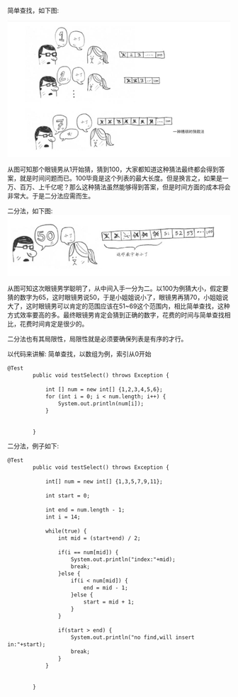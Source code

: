 
简单查找，如下图:

![](../images/simple_select.png)

从图可知那个眼镜男从1开始猜，猜到100，大家都知道这种猜法最终都会得到答案，就是时间问题而已。100毕竟是这个列表的最大长度。但是换言之，如果是一万、百万、上千亿呢？那么这种猜法虽然能够得到答案，但是时间方面的成本将会非常大。于是二分法应需而生。

二分法，如下图:
![](../images/dichotomy.png)

从图可知这次眼镜男学聪明了，从中间入手一分为二。以100为例猜大小，假定要猜的数字为65，这时眼镜男说50，于是小姐姐说小了，眼镜男再猜70，小姐姐说大了，这时眼镜男可以肯定的范围应该在51~69这个范围内，相比简单查找，这种方式效率要高的多。最终眼镜男肯定会猜到正确的数字，花费的时间与简单查找相比，花费时间肯定是很少的。

二分法也有其局限性，局限性就是必须要确保列表是有序的才行。

以代码来讲解:
简单查找，以数组为例，索引从0开始
```
@Test
		public void testSelect() throws Exception {
			
			int [] num = new int[] {1,2,3,4,5,6};
			for (int i = 0; i < num.length; i++) {
				System.out.println(num[i]);
			}
			
			
		}

```

二分法，例子如下:
```
@Test
		public void testSelect() throws Exception {
			
			int[] num = new int[] {1,3,5,7,9,11};
			
			int start = 0;
			
			int end = num.length - 1;
			int i = 14;
			
			while(true) {
				int mid = (start+end) / 2;
				
				if(i == num[mid]) {
					System.out.println("index:"+mid);
					break;
				}else {
					if(i < num[mid]) {
						end = mid - 1;
					}else {
						start = mid + 1;
					}
				}
				
				if(start > end) {
					System.out.println("no find,will insert in:"+start);
					break;
				}
			}
			
			
		}


```
